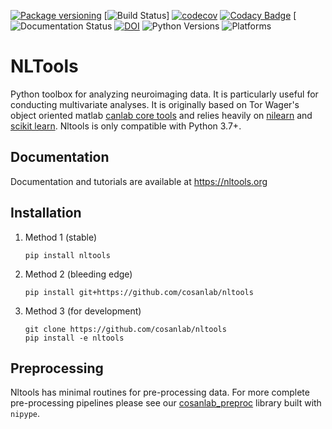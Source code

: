 [![Package versioning](https://img.shields.io/pypi/v/nltools.svg)](https://pypi.org/project/nltools/)
[![Build Status](https://github.com/cosanlab/nltools/workflows/tests_and_coverage/badge.svg)]
[![codecov](https://codecov.io/gh/cosanlab/nltools/branch/master/graph/badge.svg)](https://codecov.io/gh/cosanlab/nltools)
[![Codacy Badge](https://api.codacy.com/project/badge/Grade/625677967a0749299f38c2bf8ee269c3)](https://www.codacy.com/app/ljchang/nltools?utm_source=github.com&amp;utm_medium=referral&amp;utm_content=ljchang/nltools&amp;utm_campaign=Badge_Grade)
[![Documentation Status](https://github.com/cosanlab/nltools/workflows/deploy_docs_pypi_onrelease/badge.svg)
[![DOI](https://zenodo.org/badge/DOI/10.5281/zenodo.2229813.svg)](https://doi.org/10.5281/zenodo.2229813)
![Python Versions](https://img.shields.io/badge/python-3.7%20%7C%203.8-blue)
![Platforms](https://img.shields.io/badge/platform-linux%20%7C%20osx%20%7C%20win-blue)


# NLTools
Python toolbox for analyzing neuroimaging data. It is particularly useful for conducting multivariate analyses.  It is originally based on Tor Wager's object oriented matlab [canlab core tools](http://wagerlab.colorado.edu/tools) and relies heavily on [nilearn](http://nilearn.github.io) and [scikit learn](http://scikit-learn.org/stable/index.html). Nltools is only compatible with Python 3.7+. 

## Documentation

Documentation and tutorials are available at https://nltools.org

## Installation
1. Method 1 (stable)

   ```
   pip install nltools
   ```

2. Method 2 (bleeding edge)

   ```
   pip install git+https://github.com/cosanlab/nltools
   ```

3. Method 3 (for development)

   ```
   git clone https://github.com/cosanlab/nltools
   pip install -e nltools
   ```

## Preprocessing
Nltools has minimal routines for pre-processing data. For more complete pre-processing pipelines please see our [cosanlab_preproc](https://github.com/cosanlab/cosanlab_preproc) library built with `nipype`.
